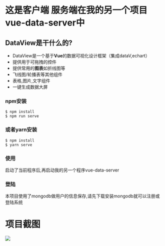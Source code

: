 # 这是客户端 服务端在我的另一个项目vue-data-server中 
  
## DataView是干什么的?

* DataView是一个基于**Vue**的数据可视化设计框架（集成dataV,echart）
* 提供用于可拖拽的控件
* 提供常用的**图表**如折线图等
* 飞线图/轮播表等其他组件
* 表格,图片,文字组件
* 一键生成数据大屏

### npm安装

```shell
$ npm install
$ npm run serve
```

### 或者yarn安装

```shell
$ npm install
$ yarn serve
```

### 使用

启动了当前程序后,再启动我的另一个程序vue-data-server

### 登陆

本项目使用了mongodb做用户的信息保存,请先下载安装mongodb就可以注册或登陆系统

# 项目截图

<img src="https://raw.githubusercontent.com/lizhensheng/vue-echart-design/master/docs/screenshot/designwindow.png"></img>

